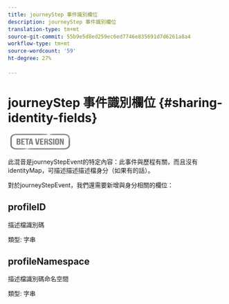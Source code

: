 ```yaml
---
title: journeyStep 事件識別欄位
description: journeyStep 事件識別欄位
translation-type: tm+mt
source-git-commit: 55b9e5d8ed259ec6ed7746e835691d7d6261a8a4
workflow-type: tm+mt
source-wordcount: '59'
ht-degree: 27%

---
```


# journeyStep 事件識別欄位 {#sharing-identity-fields}

![](../assets/do-not-localize/badge.png)

此混音是journeyStepEvent的特定內容：此事件與歷程有關，而且沒有identityMap，可描述描述描述檔身分（如果有的話）。

對於journeyStepEvent，我們還需要新增與身分相關的欄位：

## profileID

描述檔識別碼

類型: 字串

## profileNamespace

描述檔識別碼命名空間

類型: 字串

